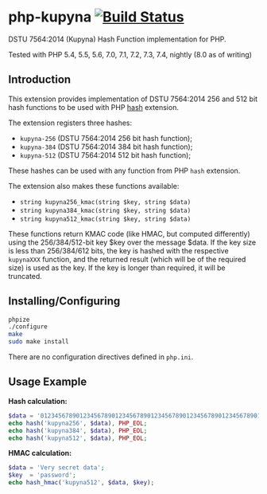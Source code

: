 # php-kupyna [![Build Status](https://travis-ci.org/sjinks/php-kupyna.png?branch=master)](https://travis-ci.org/sjinks/php-kupyna)

DSTU 7564:2014 (Kupyna) Hash Function implementation for PHP.

Tested with PHP 5.4, 5.5, 5.6, 7.0, 7.1, 7.2, 7.3, 7.4, nightly (8.0 as of writing)

## Introduction

This extension provides implementation of DSTU 7564:2014 256 and 512 bit hash functions to be used with PHP [hash](http://php.net/hash) extension.

The extension registers three hashes:
  * `kupyna-256` (DSTU 7564:2014 256 bit hash function);
  * `kupyna-384` (DSTU 7564:2014 384 bit hash function);
  * `kupyna-512` (DSTU 7564:2014 512 bit hash function);

These hashes can be used with any function from PHP `hash` extension.

The extension also makes these functions available:
  * `string kupyna256_kmac(string $key, string $data)`
  * `string kupyna384_kmac(string $key, string $data)`
  * `string kupyna512_kmac(string $key, string $data)`

These functions return KMAC code (like HMAC, but computed differently) using the 256/384/512-bit key $key over the message $data.
If the key size is less than 256/384/612 bits, the key is hashed with the respective `kupynaXXX` function, and the returned result (which will be of the required size) is used as the key. If the key is longer than required, it will be truncated.

## Installing/Configuring

```bash
phpize
./configure
make
sudo make install
```

There are no configuration directives defined in `php.ini`.

## Usage Example

**Hash calculation:**

```php
$data = '012345678901234567890123456789012345678901234567890123456789012';
echo hash('kupyna256', $data), PHP_EOL;
echo hash('kupyna384', $data), PHP_EOL;
echo hash('kupyna512', $data), PHP_EOL;
```

**HMAC calculation:**

```php
$data = 'Very secret data';
$key  = 'password';
echo hash_hmac('kupyna512', $data, $key);
```
